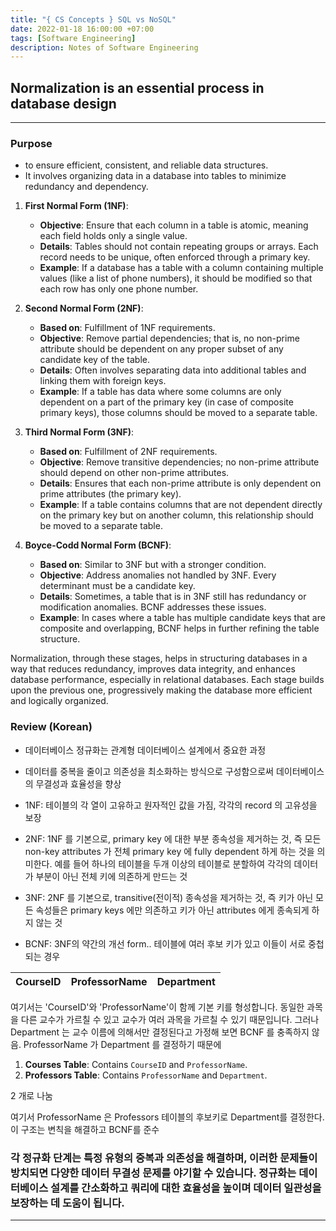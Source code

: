 ```yaml
---
title: "{ CS Concepts } SQL vs NoSQL"
date: 2022-01-18 16:00:00 +07:00
tags: [Software Engineering]
description: Notes of Software Engineering
---
```


## Normalization is an essential process in database design
---
### Purpose 
- to ensure efficient, consistent, and reliable data structures.
- It involves organizing data in a database into tables to minimize redundancy and dependency.

1. **First Normal Form (1NF)**:
   - **Objective**: Ensure that each column in a table is atomic, meaning each field holds only a single value.
   - **Details**: Tables should not contain repeating groups or arrays. Each record needs to be unique, often enforced through a primary key.
   - **Example**: If a database has a table with a column containing multiple values (like a list of phone numbers), it should be modified so that each row has only one phone number.

2. **Second Normal Form (2NF)**:
   - **Based on**: Fulfillment of 1NF requirements.
   - **Objective**: Remove partial dependencies; that is, no non-prime attribute should be dependent on any proper subset of any candidate key of the table.
   - **Details**: Often involves separating data into additional tables and linking them with foreign keys.
   - **Example**: If a table has data where some columns are only dependent on a part of the primary key (in case of composite primary keys), those columns should be moved to a separate table.

3. **Third Normal Form (3NF)**:
   - **Based on**: Fulfillment of 2NF requirements.
   - **Objective**: Remove transitive dependencies; no non-prime attribute should depend on other non-prime attributes.
   - **Details**: Ensures that each non-prime attribute is only dependent on prime attributes (the primary key).
   - **Example**: If a table contains columns that are not dependent directly on the primary key but on another column, this relationship should be moved to a separate table.

4. **Boyce-Codd Normal Form (BCNF)**:
   - **Based on**: Similar to 3NF but with a stronger condition.
   - **Objective**: Address anomalies not handled by 3NF. Every determinant must be a candidate key.
   - **Details**: Sometimes, a table that is in 3NF still has redundancy or modification anomalies. BCNF addresses these issues.
   - **Example**: In cases where a table has multiple candidate keys that are composite and overlapping, BCNF helps in further refining the table structure.

Normalization, through these stages, helps in structuring databases in a way that reduces redundancy, improves data integrity, and enhances database performance, especially in relational databases. Each stage builds upon the previous one, progressively making the database more efficient and logically organized.


### Review (Korean)
- 데이터베이스 정규화는 관계형 데이터베이스 설계에서 중요한 과정
- 데이터를 중복을 줄이고 의존성을 최소화하는 방식으로 구성함으로써 데이터베이스의 무결성과 효율성을 향상

- 1NF: 테이블의 각 열이 고유하고 원자적인 값을 가짐, 각각의 record 의 고유성을 보장
- 2NF: 1NF 를 기본으로, primary key 에 대한 부분 종속성을 제거하는 것, 즉 모든 non-key attributes 가 전체 primary key 에 fully dependent 하게 하는 것을 의미한다. 예를 들어 하나의 테이블을 두개 이상의 테이블로 분할하여 각각의 데이터가 부분이 아닌 전체 키에 의존하게 만드는 것
- 3NF: 2NF 를 기본으로, transitive(전이적) 종속성을 제거하는 것, 즉 키가 아닌 모든 속성들은 primary keys 에만 의존하고 키가 아닌 attributes 에게 종속되게 하지 않는 것


- BCNF: 3NF의 약간의 개선 form.. 테이블에 여러 후보 키가 있고 이들이 서로 중첩되는 경우

| CourseID | ProfessorName | Department |
|----------|---------------|------------|

여기서는 'CourseID'와 'ProfessorName'이 함께 기본 키를 형성합니다. 동일한 과목을 다른 교수가 가르칠 수 있고 교수가 여러 과목을 가르칠 수 있기 때문입니다. 그러나 Department 는 교수 이름에 의해서만 결정된다고 가정해 보면 BCNF 를 충족하지 않음. ProfessorName 가 Department 를 결정하기 때문에

1. **Courses Table**: Contains `CourseID` and `ProfessorName`.
2. **Professors Table**: Contains `ProfessorName` and `Department`.

2 개로 나눔 

여기서 ProfessorName 은 Professors 테이블의 후보키로 Department를 결정한다. 이 구조는 변칙을 해결하고 BCNF를 준수

### 각 정규화 단계는 특정 유형의 중복과 의존성을 해결하며, 이러한 문제들이 방치되면 다양한 데이터 무결성 문제를 야기할 수 있습니다. 정규화는 데이터베이스 설계를 간소화하고 쿼리에 대한 효율성을 높이며 데이터 일관성을 보장하는 데 도움이 됩니다.

---
